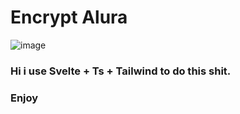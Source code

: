 # Encrypt Alura

![image](https://github.com/vitalspace/encrypt-alaura/assets/29004070/af3175fa-9a80-4c09-b145-8669db649537)


### Hi i use Svelte + Ts + Tailwind to do this shit.

### Enjoy
